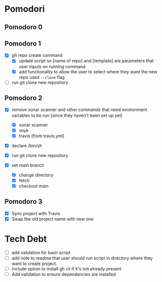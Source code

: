# Pomodori

## Pomodoro 0

## Pomodoro 1

- [x] gh repo create command
  - [x] update script so [name of repo] and [template] are parameters that user inputs on running command
  - [x] add functionality to allow the user to select where they want the new repo
        used `--clone` flag
- [ ] run git clone new repository

## Pomodoro 2

- [x] remove sonar scanner and other commands that need environment variables to be run (since they haven't been set up yet)
  - [x] sonar scanner
  - [x] snyk
  - [x] travis (from travis.yml)
- [x] declare /bin/sh

- [x] run git clone new repository
- [x] set main branch
  - [x] change directory
  - [x] fetch
  - [x] checkout main

## Pomodoro 3

- [x] Sync project with Travis
- [x] Swap the old project name with new one

# Tech Debt

- [ ] add validation for bash script
- [ ] add note to readme that user should run script in directory where they want to create project.
- [ ] include option to install gh cli if it's not already present
- [ ] Add validation to ensure dependencies are installed

